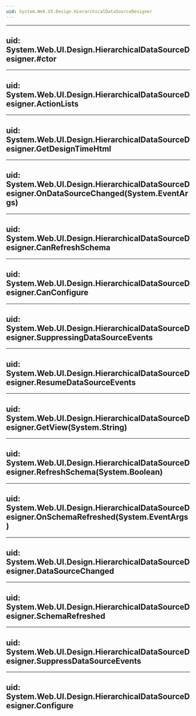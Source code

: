 ```yaml
---
uid: System.Web.UI.Design.HierarchicalDataSourceDesigner
---
```


---
uid: System.Web.UI.Design.HierarchicalDataSourceDesigner.#ctor
---

---
uid: System.Web.UI.Design.HierarchicalDataSourceDesigner.ActionLists
---

---
uid: System.Web.UI.Design.HierarchicalDataSourceDesigner.GetDesignTimeHtml
---

---
uid: System.Web.UI.Design.HierarchicalDataSourceDesigner.OnDataSourceChanged(System.EventArgs)
---

---
uid: System.Web.UI.Design.HierarchicalDataSourceDesigner.CanRefreshSchema
---

---
uid: System.Web.UI.Design.HierarchicalDataSourceDesigner.CanConfigure
---

---
uid: System.Web.UI.Design.HierarchicalDataSourceDesigner.SuppressingDataSourceEvents
---

---
uid: System.Web.UI.Design.HierarchicalDataSourceDesigner.ResumeDataSourceEvents
---

---
uid: System.Web.UI.Design.HierarchicalDataSourceDesigner.GetView(System.String)
---

---
uid: System.Web.UI.Design.HierarchicalDataSourceDesigner.RefreshSchema(System.Boolean)
---

---
uid: System.Web.UI.Design.HierarchicalDataSourceDesigner.OnSchemaRefreshed(System.EventArgs)
---

---
uid: System.Web.UI.Design.HierarchicalDataSourceDesigner.DataSourceChanged
---

---
uid: System.Web.UI.Design.HierarchicalDataSourceDesigner.SchemaRefreshed
---

---
uid: System.Web.UI.Design.HierarchicalDataSourceDesigner.SuppressDataSourceEvents
---

---
uid: System.Web.UI.Design.HierarchicalDataSourceDesigner.Configure
---

